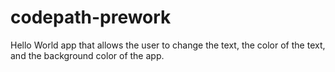 # codepath-prework
Hello World app that allows the user to change the text, the color of the text, and the background color of the app.

